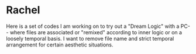 # Rachel
Here is a set of codes I am working on to try out a "Dream Logic" with a PC-- where files are associated or "remixed" according to inner logic or on a loosely temporal basis. I want to remove file name and strict temporal arrangement for certain aesthetic situations.

